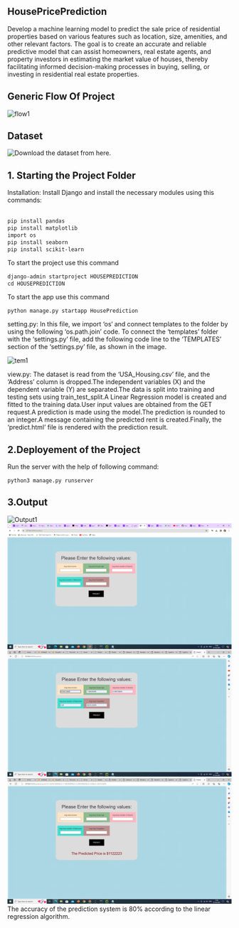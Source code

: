## HousePricePrediction
Develop a machine learning model to predict the sale price of residential properties based on various features such as location, size, amenities, and other relevant factors. The goal is to create an accurate and reliable predictive model that can assist homeowners, real estate agents, and property investors in estimating the market value of houses, thereby facilitating informed decision-making processes in buying, selling, or investing in residential real estate properties.

##  Generic Flow Of Project
![flow1](https://github.com/DeepikaDhanaraj/HousePricePrediction/assets/133857686/96a73297-a06d-43c8-8948-e46654ba231a)

## Dataset

![Download the dataset  from here]("https://www.kaggle.com/datasets/aariyan101/usa-housingcsv").

## 1. Starting the Project Folder
Installation: Install Django and  install the necessary modules using  this commands:

```

pip install pandas
pip install matplotlib
import os
pip install seaborn
pip install scikit-learn

```
To start the project use this command
```
django-admin startproject HOUSEPREDICTION
cd HOUSEPREDICTION
```
To start the app use this command
```
python manage.py startapp HousePrediction
```

setting.py: In this file, we import ‘os‘ and connect templates to the folder by using the following ‘os.path.join’ code. To connect the ‘templates’ folder with the ‘settings.py’ file, add the following code line to the ‘TEMPLATES’ section of the ‘settings.py’ file, as shown in the image.

![tem1](https://github.com/DeepikaDhanaraj/HousePricePrediction/assets/133857686/5ca4657a-97c4-4e00-a96f-61eafd7fd962)

view.py: The dataset is read from the ‘USA_Housing.csv’ file, and the ‘Address’ column is dropped.The independent variables (X) and the dependent variable (Y) are separated.The data is split into training and testing sets using train_test_split.A Linear Regression model is created and fitted to the training data.User input values are obtained from the GET request.A prediction is made using the model.The prediction is rounded to an integer.A message containing the predicted rent is created.Finally, the ‘predict.html’ file is rendered with the prediction result.

## 2.Deployement of the Project
Run the server with the help of following command:
```
python3 manage.py runserver
```
## 3.Output
![Output1](https://github.com/DeepikaDhanaraj/HousePricePrediction/blob/main/HousePricePrediction/output/hs1.png)
![Output2](https://github.com/DeepikaDhanaraj/HousePricePrediction/blob/main/HousePricePrediction/output/hs2.png)
![Output3](https://github.com/DeepikaDhanaraj/HousePricePrediction/blob/main/HousePricePrediction/output/Hs3.png)
![Output4](https://github.com/DeepikaDhanaraj/HousePricePrediction/blob/main/HousePricePrediction/output/hs4.png)
The accuracy of the prediction system is 80% according to the linear regression algorithm.

